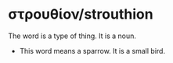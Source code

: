 # στρουθίον/strouthion
The word is a type of thing. It is a noun.

* This word means a sparrow. It is a small bird.
